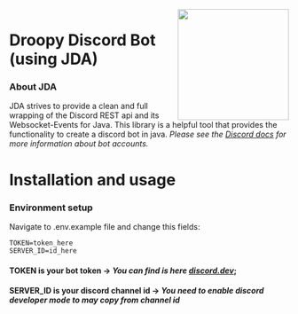 <img align="right" src="https://i.ibb.co/FD5gz2n/N.png" height="200" width="200">

# Droopy Discord Bot (using JDA)

### About JDA
JDA strives to provide a clean and full wrapping of the Discord REST api and its Websocket-Events for Java.
This library is a helpful tool that provides the functionality to create a discord bot in java.
_Please see the [Discord docs](https://discord.com/developers/docs/reference) for more information about bot accounts._

# Installation and usage

### Environment setup

Navigate to .env.example file and change this fields:
```env
TOKEN=token_here
SERVER_ID=id_here
```
#### TOKEN is your bot token -> _You can find is here [discord.dev](https://discord.com/developers/applications)_;
#### SERVER_ID is your discord channel id -> _You need to enable discord developer mode to may copy from channel id_
